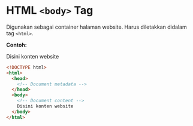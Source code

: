 # HTML `<body>` Tag

Digunakan sebagai container halaman website. Harus diletakkan didalam tag `<html>`.

<div class="example">
	<p class="example__label"><strong>Contoh:</strong></p>
	<div class="example__preview">
        Disini konten website
	</div>
</div>

```html
<!DOCTYPE html>
<html>
  <head>
    <!-- Document metadata -->
  </head>
  <body>
    <!-- Document content -->
    Disini konten website
  </body>
</html>
```